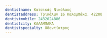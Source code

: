 ```yaml
---
dentistname: Κατσικάς Νικόλαος
dentistaddress: Τρικάλων 16 Καλαμπάκα. 42200
dentistmobile: 2432024886
dentistcity: ΚΑΛΑΜΠΑΚΑ
dentistspecialty: Οδοντίατρος
---
```


